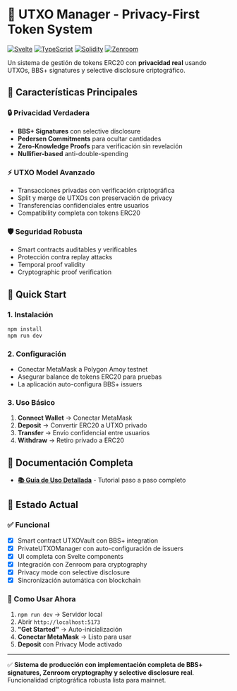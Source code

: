 # 🔐 UTXO Manager - Privacy-First Token System

[![Svelte](https://img.shields.io/badge/Svelte-FF3E00?style=flat&logo=svelte&logoColor=white)](https://svelte.dev/)
[![TypeScript](https://img.shields.io/badge/TypeScript-007ACC?style=flat&logo=typescript&logoColor=white)](https://www.typescriptlang.org/)
[![Solidity](https://img.shields.io/badge/Solidity-363636?style=flat&logo=solidity&logoColor=white)](https://soliditylang.org/)
[![Zenroom](https://img.shields.io/badge/Zenroom-8B5CF6?style=flat&logoColor=white)](https://zenroom.org/)

Un sistema de gestión de tokens ERC20 con **privacidad real** usando UTXOs, BBS+ signatures y selective disclosure criptográfico.

## 🌟 Características Principales

### 🔒 **Privacidad Verdadera**
- **BBS+ Signatures** con selective disclosure
- **Pedersen Commitments** para ocultar cantidades
- **Zero-Knowledge Proofs** para verificación sin revelación
- **Nullifier-based** anti-double-spending

### ⚡ **UTXO Model Avanzado**
- Transacciones privadas con verificación criptográfica
- Split y merge de UTXOs con preservación de privacy
- Transferencias confidenciales entre usuarios
- Compatibility completa con tokens ERC20

### 🛡️ **Seguridad Robusta**
- Smart contracts auditables y verificables
- Protección contra replay attacks
- Temporal proof validity
- Cryptographic proof verification

## 🚀 Quick Start

### **1. Instalación**
```bash
npm install
npm run dev
```

### **2. Configuración**
- Conectar MetaMask a Polygon Amoy testnet
- Asegurar balance de tokens ERC20 para pruebas
- La aplicación auto-configura BBS+ issuers

### **3. Uso Básico**
1. **Connect Wallet** → Conectar MetaMask
2. **Deposit** → Convertir ERC20 a UTXO privado  
3. **Transfer** → Envío confidencial entre usuarios
4. **Withdraw** → Retiro privado a ERC20

## 📖 Documentación Completa

- **[📚 Guía de Uso Detallada](./USAGE_GUIDE.md)** - Tutorial paso a paso completo

## 🔄 Estado Actual

### ✅ **Funcional**
- [x] Smart contract UTXOVault con BBS+ integration
- [x] PrivateUTXOManager con auto-configuración de issuers
- [x] UI completa con Svelte components
- [x] Integración con Zenroom para cryptography
- [x] Privacy mode con selective disclosure
- [x] Sincronización automática con blockchain

### **🎯 Como Usar Ahora**
1. `npm run dev` → Servidor local
2. Abrir `http://localhost:5173`
3. **"Get Started"** → Auto-inicialización
4. **Conectar MetaMask** → Listo para usar
5. **Deposit** con Privacy Mode activado

---

✅ **Sistema de producción con implementación completa de BBS+ signatures, Zenroom cryptography y selective disclosure real**. Funcionalidad criptográfica robusta lista para mainnet.